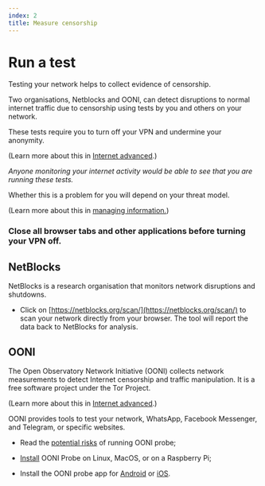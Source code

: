 ```yaml
---
index: 2
title: Measure censorship
---
```

# Run a test

Testing your network helps to collect evidence of censorship. 

Two organisations, Netblocks and OONI, can detect disruptions to normal internet traffic due to censorship using tests by you and others on your network. 

These tests require you to turn off your VPN and undermine your anonymity. 

(Learn more about this in [Internet advanced](umbrella://communications/the-internet/advanced).) 

_Anyone monitoring your internet activity would be able to see that you are running these tests._

Whether this is a problem for you will depend on your threat model.

(Learn more about this in [managing information.](umbrella://information/managing-information))

### Close all browser tabs and other applications before turning your VPN off.

## NetBlocks

NetBlocks is a research organisation that monitors network disruptions and shutdowns. 

*	Click on [https://netblocks.org/scan/](https://netblocks.org/scan/) to scan your network directly from your browser. The tool will report the data back to NetBlocks for analysis.

## OONI

The Open Observatory Network Initiative (OONI) collects network measurements to detect Internet censorship and traffic manipulation. It is a free software project under the Tor Project. 

(Learn more about this in [Internet advanced](umbrella://communications/the-internet/advanced).) 

OONI provides tools to test your network, WhatsApp, Facebook Messenger, and Telegram, or specific websites. 

*	Read the [potential risks](https://ooni.torproject.org/about/risks/) of running OONI probe;

*	[Install](https://ooni.torproject.org/install/ooniprobe/) OONI Probe on Linux, MacOS, or on a Raspberry Pi; 

*	Install the OONI probe app for [Android](https://play.google.com/store/apps/details?id=org.openobservatory.ooniprobe) or [iOS](https://itunes.apple.com/us/app/id1199566366).